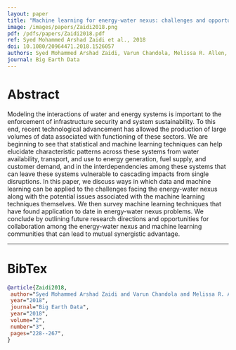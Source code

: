 ```yaml
---
layout: paper
title: "Machine learning for energy-water nexus: challenges and opportunities"
image: /images/papers/Zaidi2018.png
pdf: /pdfs/papers/Zaidi2018.pdf
ref: Syed Mohammed Arshad Zaidi et al., 2018
doi: 10.1080/20964471.2018.1526057
authors: Syed Mohammed Arshad Zaidi, Varun Chandola, Melissa R. Allen, Jibonananda Sanyal, Robert N. Stewart, Budhendra L. Bhaduri and Ryan A. McManamay
journal: Big Earth Data
---
```


# Abstract

Modeling the interactions of water and energy systems is important to the enforcement of infrastructure security and system sustainability. To this end, recent technological advancement has allowed the production of large volumes of data associated with functioning of these sectors. We are beginning to see that statistical and machine learning techniques can help elucidate characteristic patterns across these systems from water availability, transport, and use to energy generation, fuel supply, and customer demand, and in the interdependencies among these systems that can leave these systems vulnerable to cascading impacts from single disruptions. In this paper, we discuss ways in which data and machine learning can be applied to the challenges facing the energy-water nexus along with the potential issues associated with the machine learning techniques themselves. We then survey machine learning techniques that have found application to date in energy-water nexus problems. We conclude by outlining future research directions and opportunities for collaboration among the energy-water nexus and machine learning communities that can lead to mutual synergistic advantage. 

---

# BibTex

```bibtex
@article{Zaidi2018,
 author="Syed Mohammed Arshad Zaidi and Varun Chandola and Melissa R. Allen and Jibonananda Sanyal and Robert N. Stewart and Budhendra L. Bhaduri and Ryan A. McManamay",
 year="2018",
 journal="Big Earth Data",
 year="2018",
 volume="2",
 number="3",
 pages="228--267",
}
```
